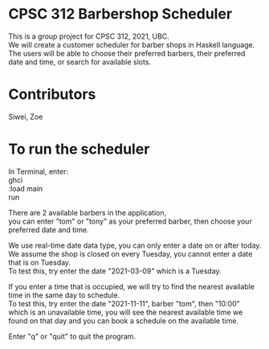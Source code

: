 # CPSC 312 Barbershop Scheduler

This is a group project for CPSC 312, 2021, UBC. \
We will create a customer scheduler for barber shops in Haskell language. The users will be able to choose their preferred barbers, their preferred date and time, or search for available slots.

# Contributors
Siwei, Zoe

# To run the scheduler
In Terminal, enter:\
        ghci\
        :load main\
        run


There are 2 available barbers in the application, \
you can enter "tom" or "tony" as your preferred barber, then choose your preferred date and time. 

We use real-time date data type, you can only enter a date on or after today. \
We assume the shop is closed on every Tuesday, you cannot enter a date that is on Tuesday.\
To test this, try enter the date "2021-03-09" which is a Tuesday.

If you enter a time that is occupied, we will try to find the nearest available time in the same day to schedule.\
To test this, try enter the date "2021-11-11", barber "tom", then "10:00" which is an unavailable time, you will see the nearest available time we found on that day and you can book a schedule on the available time. 

Enter "q" or "quit" to quit the program.
